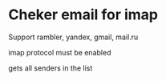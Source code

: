 # Cheker email for imap

Support rambler, yandex, gmail, mail.ru

imap protocol must be enabled

gets all senders in the list
